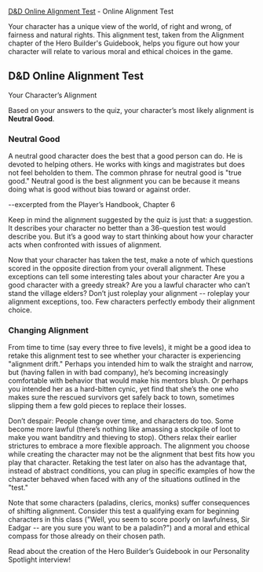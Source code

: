 [D&D Online Alignment Test](https://www.wizards.com/dnd/article.asp?x=dnd/dx20001222b) - Online Alignment Test

Your character has a unique view of the world, of right and wrong, of fairness and natural rights. This alignment test, taken from the Alignment chapter of the Hero Builder's Guidebook, helps you figure out how your character will relate to various moral and ethical choices in the game.

## D&D Online Alignment Test ##
Your Character’s Alignment

Based on your answers to the quiz, your character’s most likely alignment is **Neutral Good**.

### Neutral Good ###

A neutral good character does the best that a good person can do. He is devoted to helping others. He works with kings and magistrates but does not feel beholden to them. The common phrase for neutral good is "true good." Neutral good is the best alignment you can be because it means doing what is good without bias toward or against order.

--excerpted from the Player’s Handbook, Chapter 6

Keep in mind the alignment suggested by the quiz is just that: a suggestion. It describes your character no better than a 36-question test would describe you. But it’s a good way to start thinking about how your character acts when confronted with issues of alignment.

Now that your character has taken the test, make a note of which questions scored in the opposite direction from your overall alignment. These exceptions can tell some interesting tales about your character Are you a good character with a greedy streak? Are you a lawful character who can’t stand the village elders? Don’t just roleplay your alignment -- roleplay your alignment exceptions, too. Few characters perfectly embody their alignment choice.



### Changing Alignment ###

From time to time (say every three to five levels), it might be a good idea to retake this alignment test to see whether your character is experiencing "alignment drift." Perhaps you intended him to walk the straight and narrow, but (having fallen in with bad company), he’s becoming increasingly comfortable with behavior that would make his mentors blush. Or perhaps you intended her as a hard-bitten cynic, yet find that she’s the one who makes sure the rescued survivors get safely back to town, sometimes slipping them a few gold pieces to replace their losses.

Don’t despair: People change over time, and characters do too. Some become more lawful (there’s nothing like amassing a stockpile of loot to make you want banditry and thieving to stop). Others relax their earlier strictures to embrace a more flexible approach. The alignment you choose while creating the character may not be the alignment that best fits how you play that character. Retaking the test later on also has the advantage that, instead of abstract conditions, you can plug in specific examples of how the character behaved when faced with any of the situations outlined in the "test."

Note that some characters (paladins, clerics, monks) suffer consequences of shifting alignment. Consider this test a qualifying exam for beginning characters in this class ("Well, you seem to score poorly on lawfulness, Sir Eadgar -- are you sure you want to be a paladin?") and a moral and ethical compass for those already on their chosen path.

Read about the creation of the Hero Builder’s Guidebook in our Personality Spotlight interview!
